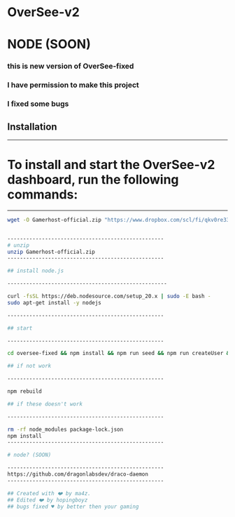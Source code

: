 # OverSee-v2

# NODE (SOON)

###  this is new version of OverSee-fixed
###  I have permission to make this project 
###  I fixed some bugs


## Installation

--------------------------------------------------
# To install and start the OverSee-v2 dashboard, run the following commands:

--------------------------------------------------
```bash
wget -O Gamerhost-official.zip "https://www.dropbox.com/scl/fi/qkv0re33v9ulxzujrrivw/Gamerhost-official.zip?rlkey=rbpsfd5949l8wz0i97g77zmlp&st=52zz7vpf&dl=1"     


--------------------------------------------------
# unzip
unzip Gamerhost-official.zip
--------------------------------------------------

## install node.js

---------------------------------------------------

curl -fsSL https://deb.nodesource.com/setup_20.x | sudo -E bash -
sudo apt-get install -y nodejs

--------------------------------------------------

## start

--------------------------------------------------

cd oversee-fixed && npm install && npm run seed && npm run createUser && node .

## if not work

--------------------------------------------------

npm rebuild

## if these doesn't work

--------------------------------------------------

rm -rf node_modules package-lock.json
npm install
--------------------------------------------------

# node? (SOON)

--------------------------------------------------
https://github.com/dragonlabsdev/draco-daemon
--------------------------------------------------

## Created with ❤️ by ma4z.
## Edited ❤️ by hopingboyz
## bugs fixed ♥️ by better then your gaming
